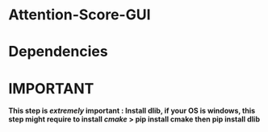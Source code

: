 # Attention-Score-GUI

# Dependencies
 [^1]: **pip install pickle**
 [^2]: **pip install numpy**
 [^3]: **pip install matplotlib**
 [^4]: **pip install PyQt5**
 [^5]: **pip install cv2**
 [^6]: **pip install gaze_tracking**

# IMPORTANT
 **This step is _extremely_ important : Install dlib, if your OS is windows, this step might require to install _cmake_ > pip install cmake then pip install dlib**

 
